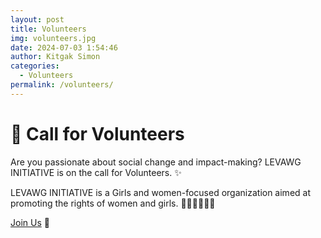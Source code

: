 ```yaml
---
layout: post
title: Volunteers
img: volunteers.jpg
date: 2024-07-03 1:54:46
author: Kitgak Simon
categories:
  - Volunteers
permalink: /volunteers/
---
```


# 🌟 Call for Volunteers

Are you passionate about social change and impact-making? LEVAWG INITIATIVE is on the call for Volunteers. ✨

LEVAWG INITIATIVE is a Girls and women-focused organization aimed at promoting the rights of women and girls. 👩‍🦰👩‍🎓👩‍🏫

[Join Us](https://docs.google.com/forms/d/e/1FAIpQLSeuKooxwoReRa-PuaWa1Xs30-wIGri4b91ogThgscapXwAYKQ/viewform) 📝
